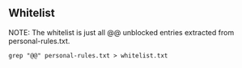 ## Whitelist

NOTE: The whitelist is just all @@ unblocked entries extracted from personal-rules.txt.

```console
grep "@@" personal-rules.txt > whitelist.txt  
```
